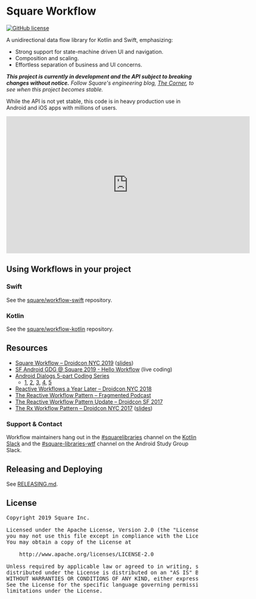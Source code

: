 # Square Workflow

[![GitHub license](https://img.shields.io/badge/license-Apache%20License%202.0-blue.svg?style=flat)](https://www.apache.org/licenses/LICENSE-2.0)

A unidirectional data flow library for Kotlin and Swift, emphasizing:

* Strong support for state-machine driven UI and navigation.
* Composition and scaling.
* Effortless separation of business and UI concerns.

_**This project is currently in development and the API subject to breaking changes without notice.**
Follow Square's engineering blog, [The Corner](https://developer.squareup.com/blog/), to see when
this project becomes stable._

While the API is not yet stable, this code is in heavy production use in Android and iOS
apps with millions of users.

<iframe title="vimeo-player" src="https://player.vimeo.com/video/362741019" width="640" height="360"
frameborder="0" allowfullscreen></iframe>

## Using Workflows in your project

### Swift

See the [square/workflow-swift](https://github.com/square/workflow-swift) repository.

### Kotlin

See the [square/workflow-kotlin](https://github.com/square/workflow-kotlin) repository.

## Resources

* [Square Workflow – Droidcon NYC 2019](https://www.droidcon.com/media-detail?video=362741019) ([slides](https://docs.google.com/presentation/d/19-DkVCn-XawssyHQ_cboIX_s-Lf6rNg-ryAehA9xBVs))
* [SF Android GDG @ Square 2019 - Hello Workflow](https://www.youtube.com/watch?v=8PlYtfsgDKs)
  (live coding)
* [Android Dialogs 5-part Coding Series](https://twitter.com/chiuki/status/1100810374410956800)
  * [1](https://www.youtube.com/watch?v=JJ4-8AR5HhA),
    [2](https://www.youtube.com/watch?v=XB6frWBGvp0),
    [3](https://www.youtube.com/watch?v=NdFJMkT-t3c),
    [4](https://www.youtube.com/watch?v=aRxmyO6fwSs),
    [5](https://www.youtube.com/watch?v=aKaZa-1KN2M)
* [Reactive Workflows a Year Later – Droidcon NYC 2018](https://www.youtube.com/watch?v=cw9ZF9-ilac)
* [The Reactive Workflow Pattern – Fragmented Podcast](https://www.youtube.com/watch?v=mUBXgYnT7w0)
* [The Reactive Workflow Pattern Update – Droidcon SF 2017](https://www.youtube.com/watch?v=mvBVkU2mCF4)
* [The Rx Workflow Pattern – Droidcon NYC 2017](https://www.youtube.com/watch?v=KjoMnsc2lPo)
  ([slides](https://speakerdeck.com/rjrjr/reactive-workflows))

### Support & Contact

Workflow maintainers hang out in the [#squarelibraries](https://kotlinlang.slack.com/messages/C5HT9AL7Q)
channel on the [Kotlin Slack](https://surveys.jetbrains.com/s3/kotlin-slack-sign-up?_ga=2.93235285.916482233.1570572671-654176432.1527183673)
and the [#square-libraries-wtf](https://androidstudygroup.slack.com/messages/C03NYGB45) channel on
the Android Study Group Slack.

## Releasing and Deploying

See [RELEASING.md](RELEASING.md).

## License

<pre>
Copyright 2019 Square Inc.

Licensed under the Apache License, Version 2.0 (the "License");
you may not use this file except in compliance with the License.
You may obtain a copy of the License at

    http://www.apache.org/licenses/LICENSE-2.0

Unless required by applicable law or agreed to in writing, software
distributed under the License is distributed on an "AS IS" BASIS,
WITHOUT WARRANTIES OR CONDITIONS OF ANY KIND, either express or implied.
See the License for the specific language governing permissions and
limitations under the License.
</pre>
